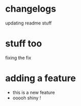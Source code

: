 # changelogs

updating readme
stuff

# stuff too

fixing the fix

# adding a feature

* this is a new feature
* ooooh shiny !
